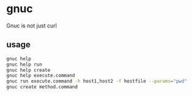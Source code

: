 # gnuc
Gnuc is not just curl

## usage
```bash
gnuc help
gnuc help run
gnuc help create
gnuc help execute.command
gnuc run execute.command -h host1,host2 -f hostfile --params="pwd"
gnuc create method.command
```